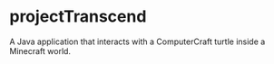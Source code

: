 # projectTranscend
A Java application that interacts with a ComputerCraft turtle inside a Minecraft world.
